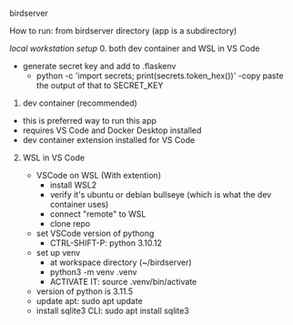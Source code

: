 birdserver

How to run: from birdserver directory (app is a subdirectory)

*local workstation setup*
0. both dev container and WSL in VS Code
- generate secret key and add to .flaskenv 
    - python -c 'import secrets; print(secrets.token_hex())'
    -copy paste the output of that to SECRET_KEY
    
1. dev container (recommended)
- this is preferred way to run this app
- requires VS Code and Docker Desktop installed
- dev container extension installed for VS Code

2. WSL in VS Code

    - VSCode on WSL (With extention)
        - install WSL2
        - verify it's ubuntu or debian bullseye (which is what the dev container uses)
        - connect "remote" to WSL
        - clone repo
    - set VSCode version of pythong
        - CTRL-SHIFT-P: python 3.10.12
    - set up venv
        - at workspace directory (~/birdserver)
        - python3 -m venv .venv
        - ACTIVATE IT: source .venv/bin/activate
    - version of python is 3.11.5
    - update apt: sudo apt update
    - install sqlite3 CLI: sudo apt install sqlite3